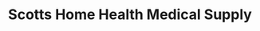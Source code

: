---
title: "Scotts Home Health Medical Supply"
url: /washington/scotts-home-health-medical-supply/
shop: Sanitätshaus
---